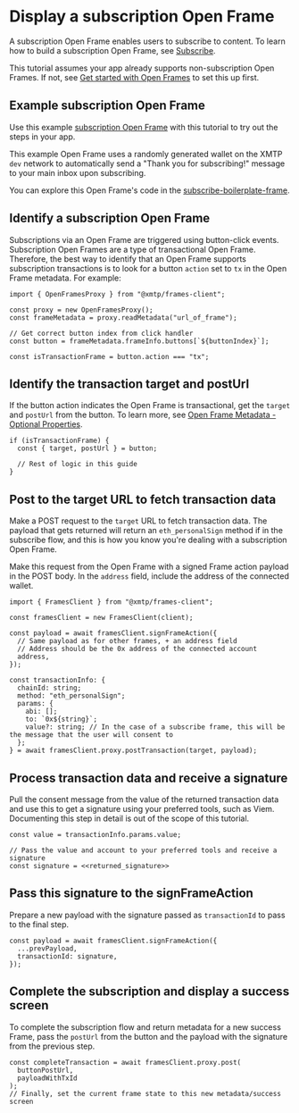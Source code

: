 # Display a subscription Open Frame

A subscription Open Frame enables users to subscribe to content. To learn how to build a subscription Open Frame, see [Subscribe](https://messagekit.ephemerahq.com//frames/tutorials/subscribe).

This tutorial assumes your app already supports non-subscription Open Frames. If not, see [Get started with Open Frames](/open-frames/open-frames) to set this up first.

## Example subscription Open Frame

Use this example [subscription Open Frame](https://subscribe-boilerplate-frame.vercel.app/) with this tutorial to try out the steps in your app.

This example Open Frame uses a randomly generated wallet on the XMTP `dev` network to automatically send a "Thank you for subscribing!" message to your main inbox upon subscribing.

You can explore this Open Frame's code in the [subscribe-boilerplate-frame](https://github.com/xmtp-labs/subscribe-boilerplate-frame).

## Identify a subscription Open Frame

Subscriptions via an Open Frame are triggered using button-click events. Subscription Open Frames are a type of transactional Open Frame. Therefore, the best way to identify that an Open Frame supports subscription transactions is to look for a button `action` set to `tx` in the Open Frame metadata. For example:

```tsx [TypeScript]
import { OpenFramesProxy } from "@xmtp/frames-client";

const proxy = new OpenFramesProxy();
const frameMetadata = proxy.readMetadata("url_of_frame");

// Get correct button index from click handler
const button = frameMetadata.frameInfo.buttons[`${buttonIndex}`];

const isTransactionFrame = button.action === "tx";
```

## Identify the transaction target and postUrl

If the button action indicates the Open Frame is transactional, get the `target` and `postUrl` from the button. To learn more, see [Open Frame Metadata - Optional Properties](https://www.openframes.xyz/#optional-properties).

```tsx [TypeScript]
if (isTransactionFrame) {
  const { target, postUrl } = button;

  // Rest of logic in this guide
}
```

## Post to the target URL to fetch transaction data

Make a POST request to the `target` URL to fetch transaction data. The payload that gets returned will return an `eth_personalSign` method if in the subscribe flow, and this is how you know you're dealing with a subscription Open Frame.

Make this request from the Open Frame with a signed Frame action payload in the POST body. In the `address` field, include the address of the connected wallet.

```tsx [TypeScript]
import { FramesClient } from "@xmtp/frames-client";

const framesClient = new FramesClient(client);

const payload = await framesClient.signFrameAction({
  // Same payload as for other frames, + an address field
  // Address should be the 0x address of the connected account
  address,
});

const transactionInfo: {
  chainId: string;
  method: "eth_personalSign";
  params: {
    abi: [];
    to: `0x${string}`;
    value?: string; // In the case of a subscribe frame, this will be the message that the user will consent to
  };
} = await framesClient.proxy.postTransaction(target, payload);
```

## Process transaction data and receive a signature

Pull the consent message from the value of the returned transaction data and use this to get a signature using your preferred tools, such as Viem. Documenting this step in detail is out of the scope of this tutorial.

```tsx [TypeScript]
const value = transactionInfo.params.value;

// Pass the value and account to your preferred tools and receive a signature
const signature = <<returned_signature>>
```

## Pass this signature to the signFrameAction

Prepare a new payload with the signature passed as `transactionId` to pass to the final step.

```tsx [TypeScript]
const payload = await framesClient.signFrameAction({
  ...prevPayload,
  transactionId: signature,
});
```

## Complete the subscription and display a success screen

To complete the subscription flow and return metadata for a new success Frame, pass the `postUrl` from the button and the payload with the signature from the previous step.

```tsx [TypeScript]
const completeTransaction = await framesClient.proxy.post(
  buttonPostUrl,
  payloadWithTxId
);
// Finally, set the current frame state to this new metadata/success screen
```

